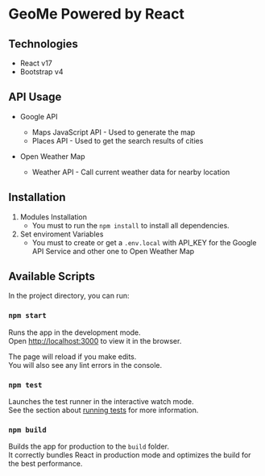 # GeoMe Powered by React

## Technologies

- React v17
- Bootstrap v4

## API Usage

- Google API 
    - Maps JavaScript API - Used to generate the map
    - Places API - Used to get the search results of cities

- Open Weather Map
    - Weather API - Call current weather data for nearby location

## Installation

1. Modules Installation
    - You must to run the `npm install` to install all dependencies.
2. Set enviroment Variables
    - You must to create or get a `.env.local` with API_KEY for the Google API Service and other one to Open Weather Map

## Available Scripts

In the project directory, you can run:

### `npm start`

Runs the app in the development mode.\
Open [http://localhost:3000](http://localhost:3000) to view it in the browser.

The page will reload if you make edits.\
You will also see any lint errors in the console.

### `npm test`

Launches the test runner in the interactive watch mode.\
See the section about [running tests](https://facebook.github.io/create-react-app/docs/running-tests) for more information.

### `npm build`

Builds the app for production to the `build` folder.\
It correctly bundles React in production mode and optimizes the build for the best performance.